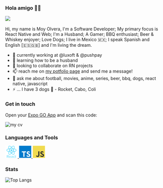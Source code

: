 ### Hola amigo 👋🐶

<!-- https://github.com/antonkomarev/github-profile-views-counter -->
![](https://komarev.com/ghpvc/?username=moyolvera)

Hi, my name is Moy Olvera, I'm a Software Developer; My primary focus is React Native and Web; I'm a Husband; A Gamer; BBQ enthusiast; Beer & Whiskey enjoyer; Love Dogs; 
I live in Mexico 🇲🇽; I speak Spanish and English [🇪🇸🇬🇧] and I'm living the dream.

- 🔭 currently working at @luxoft & @pushpay
- 🌱 learning how to be a husband
- 👯 looking to collaborate on RN projects
- 📫 reach me on [my potfolio page](https://moyolvera.github.io/) and send me a message!
- 💬 ask me about football, movies, anime, series, beer, bbq, dogs, react native, javascript
- ⚡ ... I have 3 dogs 🐶 - Rocket, Cabo, Coli

### Get in touch

Open your [Expo GO App](https://play.google.com/store/apps/details?id=host.exp.exponent&hl=en&gl=US) and scan this code:

<p align="left"> 
  <img src="https://firebasestorage.googleapis.com/v0/b/ilnamiki.appspot.com/o/expo-go-cv.png?alt=media&token=26bbe624-b561-49d7-ad1b-09418788bf4b" alt="my cv" width="140" height="140"/> 
</p>

### Languages and Tools

<p align="left"> 
  <!-- React Native -->
  <a href="https://reactjs.org/" target="_blank"> 
    <img src="https://raw.githubusercontent.com/devicons/devicon/master/icons/react/react-original-wordmark.svg" alt="react native" width="40" height="40"/> 
  </a> 
  
  <!-- Typescript -->
  <a href="https://www.typescriptlang.org/" target="_blank"> 
    <img src="https://raw.githubusercontent.com/devicons/devicon/master/icons/typescript/typescript-original.svg" alt="typescript" width="40" height="40"/> 
  </a> 
  
  <!-- Javascript -->
  <a href="https://developer.mozilla.org/en-US/docs/Web/JavaScript" target="_blank"> 
    <img src="https://raw.githubusercontent.com/devicons/devicon/master/icons/javascript/javascript-original.svg" alt="javascript" width="40" height="40"/> 
  </a> 
 
 </p>

### Stats

![Top Langs](https://github-readme-stats.vercel.app/api/top-langs/?username=moyolvera&theme=onedark&layout=compact)


<!--
**moyolvera/moyolvera** is a ✨ _special_ ✨ repository because its `README.md` (this file) appears on your GitHub profile.

Here are some ideas to get you started:

- 🔭 I’m currently working on ...
- 🌱 I’m currently learning ...
- 👯 I’m looking to collaborate on ...
- 🤔 I’m looking for help with ...
- 💬 Ask me about ...
- 📫 How to reach me: ...
- 😄 Pronouns: ...
- ⚡ Fun fact: ...
-->
